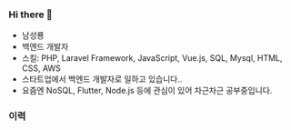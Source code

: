 ### Hi there 👋

* 남성룡
* 백엔드 개발자
* 스킬: PHP, Laravel Framework, JavaScript, Vue.js, SQL, Mysql, HTML, CSS, AWS
* 스타트업에서 백엔드 개발자로 일하고 있습니다..
* 요즘엔 NoSQL, Flutter, Node.js 등에 관심이 있어 차근차근 공부중입니다.

### 이력
